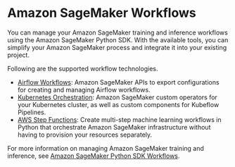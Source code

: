 # Amazon SageMaker Workflows<a name="workflows"></a>

You can manage your Amazon SageMaker training and inference workflows using the Amazon SageMaker Python SDK\. With the available tools, you can simplify your Amazon SageMaker process and integrate it into your existing project\. 

Following are the supported workflow technologies\. 
+ [Airflow Workflows](https://sagemaker.readthedocs.io/en/stable/workflows/airflow/index.html): Amazon SageMaker APIs to export configurations for creating and managing Airflow workflows\.
+ [Kubernetes Orchestration](https://sagemaker.readthedocs.io/en/stable/workflows/kubernetes/index.html): Amazon SageMaker custom operators for your Kubernetes cluster, as well as custom components for Kubeflow Pipelines\.
+ [AWS Step Functions](https://sagemaker.readthedocs.io/en/stable/workflows/step_functions/index.html): Create multi\-step machine learning workflows in Python that orchestrate Amazon SageMaker infrastructure without having to provision your resources separately\.

For more information on managing Amazon SageMaker training and inference, see [Amazon SageMaker Python SDK Workflows](https://sagemaker.readthedocs.io/en/stable/workflows/index.html)\.